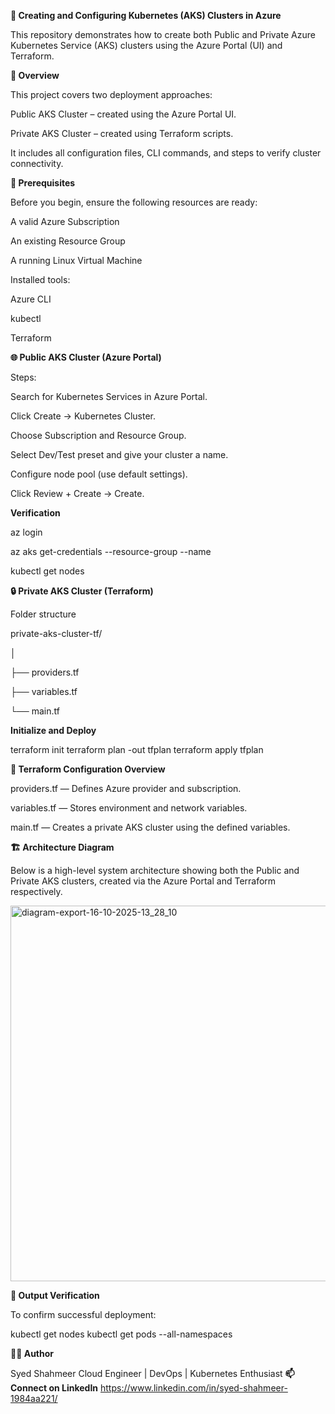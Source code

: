 **🚀 Creating and Configuring Kubernetes (AKS) Clusters in Azure**

This repository demonstrates how to create both Public and Private Azure Kubernetes Service (AKS) clusters using the Azure Portal (UI) and Terraform.

**🧠 Overview**

This project covers two deployment approaches:

Public AKS Cluster – created using the Azure Portal UI.

Private AKS Cluster – created using Terraform scripts.

It includes all configuration files, CLI commands, and steps to verify cluster connectivity.


**🧰 Prerequisites**

Before you begin, ensure the following resources are ready:

A valid Azure Subscription

An existing Resource Group

A running Linux Virtual Machine

Installed tools:

Azure CLI

kubectl

Terraform

**🌐 Public AKS Cluster (Azure Portal)**

Steps:

Search for Kubernetes Services in Azure Portal.

Click Create → Kubernetes Cluster.

Choose Subscription and Resource Group.

Select Dev/Test preset and give your cluster a name.

Configure node pool (use default settings).

Click Review + Create → Create.

**Verification**

az login

az aks get-credentials --resource-group <rg-name> --name <cluster-name>

kubectl get nodes


**🔒 Private AKS Cluster (Terraform)**

Folder structure

private-aks-cluster-tf/

│

├── providers.tf

├── variables.tf

└── main.tf


**Initialize and Deploy**

terraform init
terraform plan -out tfplan
terraform apply tfplan

**🧩 Terraform Configuration Overview**

providers.tf — Defines Azure provider and subscription.

variables.tf — Stores environment and network variables.

main.tf — Creates a private AKS cluster using the defined variables.


**🏗 Architecture Diagram**

Below is a high-level system architecture showing both the Public and Private AKS clusters, created via the Azure Portal and Terraform respectively.

<img width="1069" height="601" alt="diagram-export-16-10-2025-13_28_10" src="https://github.com/user-attachments/assets/e89e08d3-71ef-4c76-9181-701fae3d2774" />

**🧾 Output Verification**

To confirm successful deployment:

kubectl get nodes
kubectl get pods --all-namespaces

**🧑‍💻 Author**

Syed Shahmeer
Cloud Engineer | DevOps | Kubernetes Enthusiast
**📫 Connect on LinkedIn**
https://www.linkedin.com/in/syed-shahmeer-1984aa221/
